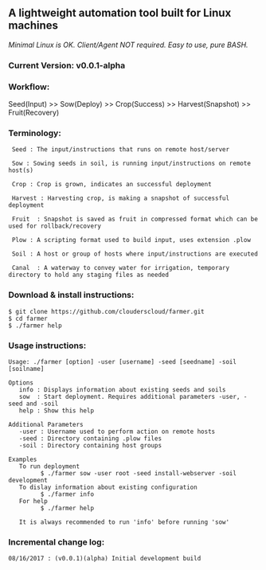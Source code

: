 ## A lightweight automation tool built for Linux machines
_Minimal Linux is OK. 
Client/Agent NOT required.
Easy to use, pure BASH._

### Current Version: v0.0.1-alpha

### Workflow:

Seed(Input) >> Sow(Deploy) >> Crop(Success) >> Harvest(Snapshot) >> Fruit(Recovery)

### Terminology:
```
 Seed : The input/instructions that runs on remote host/server

 Sow : Sowing seeds in soil, is running input/instructions on remote host(s)

 Crop : Crop is grown, indicates an successful deployment

 Harvest : Harvesting crop, is making a snapshot of successful deployment

 Fruit	: Snapshot is saved as fruit in compressed format which can be used for rollback/recovery

 Plow : A scripting format used to build input, uses extension .plow

 Soil : A host or group of hosts where input/instructions are executed

 Canal	: A waterway to convey water for irrigation, temporary directory to hold any staging files as needed
```
### Download & install instructions:
```
$ git clone https://github.com/clouderscloud/farmer.git
$ cd farmer
$ ./farmer help
```
### Usage instructions:
```
Usage: ./farmer [option] -user [username] -seed [seedname] -soil [soilname]

Options
   info : Displays information about existing seeds and soils
   sow  : Start deployment. Requires additional parameters -user, -seed and -soil
   help : Show this help

Additional Parameters
   -user : Username used to perform action on remote hosts
   -seed : Directory containing .plow files
   -soil : Directory containing host groups

Examples
   To run deployment
         $ ./farmer sow -user root -seed install-webserver -soil development
   To dislay information about existing configuration
         $ ./farmer info
   For help
         $ ./farmer help

   It is always recommended to run 'info' before running 'sow'
```
### Incremental change log:
```
08/16/2017 : (v0.0.1)(alpha) Initial development build
```
